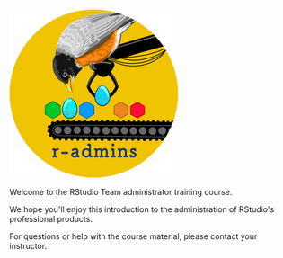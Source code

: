 ![image](01_-_getting_started/assets/r-admins-button-small.png)

Welcome to the RStudio Team administrator training course.

We hope you'll enjoy this introduction to the administration of RStudio's professional products.

For questions or help with the course material, please contact your instructor.
